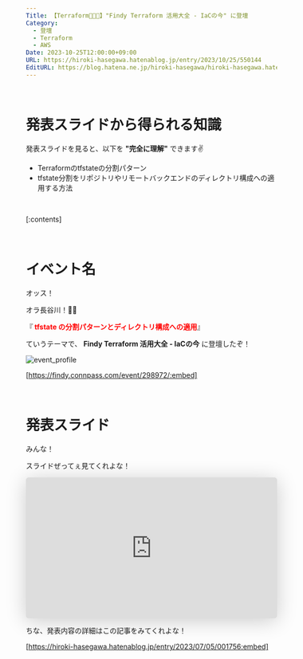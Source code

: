 ```yaml
---
Title: 【Terraform🧑🏻‍🚀】"Findy Terraform 活用大全 - IaCの今" に登壇
Category:
  - 登壇
  - Terraform
  - AWS
Date: 2023-10-25T12:00:00+09:00
URL: https://hiroki-hasegawa.hatenablog.jp/entry/2023/10/25/550144
EditURL: https://blog.hatena.ne.jp/hiroki-hasegawa/hiroki-hasegawa.hatenablog.jp/atom/entry/6801883189101952128
---
```


<br>

# 発表スライドから得られる知識

発表スライドを見ると、以下を **"完全に理解"** できます✌️

- Terraformのtfstateの分割パターン
- tfstate分割をリポジトリやリモートバックエンドのディレクトリ構成への適用する方法

<br>

[:contents]

<br>

# イベント名

オッス！

オラ長谷川！✋🏻

『**<font color="#FF0000"> tfstate の分割パターンとディレクトリ構成への適用</font>**』

ていうテーマで、 **Findy Terraform 活用大全 - IaCの今** に登壇したぞ！

![event_profile](https://raw.githubusercontent.com/hiroki-it/hatenablog/release/entry/dist/image/2023_10_25/event_profile.png)

[https://findy.connpass.com/event/298972/:embed]

<br>

# 発表スライド

みんな！

スライドぜってぇ見てくれよな！

<iframe class="speakerdeck-iframe" frameborder="0" src="https://speakerdeck.com/player/feda4a5915ae4f0ab4d83c136391b6f5" title="tfstate の分割パターンとディレクトリ構成への適用" allowfullscreen="true" style="border: 0px; background: padding-box padding-box rgba(0, 0, 0, 0.1); margin: 0px; padding: 0px; border-radius: 6px; box-shadow: rgba(0, 0, 0, 0.2) 0px 5px 40px; width: 100%; height: auto; aspect-ratio: 560 / 315;" data-ratio="1.7777777777777777"></iframe>

<br>

ちな、発表内容の詳細はこの記事をみてくれよな！

[https://hiroki-hasegawa.hatenablog.jp/entry/2023/07/05/001756:embed]

<br>
